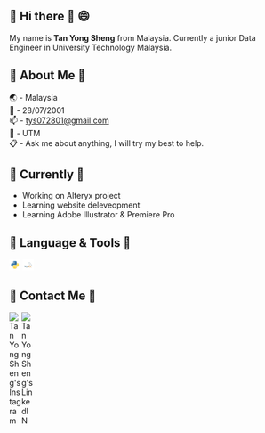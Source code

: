 ## :wave: Hi there 👋 :smile:

<!--
**TanYongSheng728/TanYongSheng728** is a ✨ _special_ ✨ repository because its `README.md` (this file) appears on your GitHub profile.

Here are some ideas to get you started:

- 🔭 I’m currently working on ...
- 🌱 I’m currently learning ...
- 👯 I’m looking to collaborate on ...
- 🤔 I’m looking for help with ...
- 💬 Ask me about ...
- 📫 How to reach me: ...
- 😄 Pronouns: ...
- ⚡ Fun fact: ...
-->

My name is __Tan Yong Sheng__ from Malaysia. Currently a junior Data Engineer in University Technology Malaysia.

## :dizzy: About Me :dizzy:
:earth_asia: - Malaysia <br>
:calendar: - 28/07/2001 <br>
:mailbox: - tys072801@gmail.com <br>
:school: - UTM <br>
:clipboard: - Ask me about anything, I will try my best to help.

## :crystal_ball: Currently :crystal_ball:
- Working on Alteryx project
- Learning website deleveopment
- Learning Adobe Illustrator & Premiere Pro

## :book: Language & Tools :book:
<code><img height="20" src="https://raw.githubusercontent.com/github/explore/80688e429a7d4ef2fca1e82350fe8e3517d3494d/topics/python/python.png"></code>
<code><img height="20" src="https://raw.githubusercontent.com/github/explore/80688e429a7d4ef2fca1e82350fe8e3517d3494d/topics/mysql/mysql.png"></code>

## :pushpin: Contact Me :pushpin:
<a href="https://www.instagram.com/xttysxx/">
  <img align="left" alt="Tan Yong Sheng's Instagram" width="22px" src="https://raw.githubusercontent.com/hussainweb/hussainweb/main/icons/instagram.png" />
</a>
<a href="https://www.linkedin.com/in/tan-yong-sheng-aa9870254">
  <img align="left" alt="Tan Yong Sheng's LinkedIN" width="22px" src="https://raw.githubusercontent.com/peterthehan/peterthehan/master/assets/linkedin.svg" />
</a>
